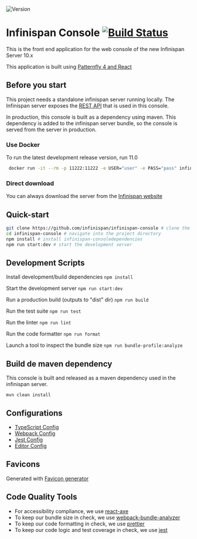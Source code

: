 ![Version](https://maven-badges.herokuapp.com/maven-central/org.infinispan/infinispan-console/badge.svg "Version")

# Infinispan Console [![Build Status](https://travis-ci.org/infinispan/infinispan-console.svg?branch=master)](https://travis-ci.org/infinispan/infinispan-console)

This is the front end application for the web console of the new Infinispan Server 10.x

This application is built using [Patternfly 4 and React](https://www.patternfly.org/v4/get-started/developers)

## Before you start
This project needs a standalone infinispan server running locally.
The Infinispan server exposes the [REST API](https://infinispan.org/docs/dev/titles/rest/rest.html) 
that is used in this console.

In production, this console is built as a dependency using maven. This dependency is added to the infinispan
server bundle, so the console is served from the server in production.

### Use Docker

To run the latest development release version, run 11.0

```bash
 docker run -it --rm -p 11222:11222 -e USER="user" -e PASS="pass" infinispan/server:11.0
```

### Direct download
You can always download the server from the [Infinispan website](https://infinispan.org/download/)

## Quick-start
```bash
git clone https://github.com/infinispan/infinispan-console # clone the project
cd infinispan-console # navigate into the project directory
npm install # install infinispan-consoledependencies
npm run start:dev # start the development server
```
## Development Scripts

Install development/build dependencies
`npm install`

Start the development server
`npm run start:dev`

Run a production build (outputs to "dist" dir)
`npm run build`

Run the test suite
`npm run test`

Run the linter
`npm run lint`

Run the code formatter
`npm run format`

Launch a tool to inspect the bundle size
`npm run bundle-profile:analyze`

## Build de maven dependency

This console is built and released as a maven dependency used in the infinispan server.

`mvn clean install` 

## Configurations
* [TypeScript Config](./tsconfig.json)
* [Webpack Config](./webpack.common.js)
* [Jest Config](./jest.config.js)
* [Editor Config](./.editorconfig)

## Favicons

Generated with [Favicon generator](https://www.favicon-generator.org/)

## Code Quality Tools
* For accessibility compliance, we use [react-axe](https://github.com/dequelabs/react-axe)
* To keep our bundle size in check, we use [webpack-bundle-analyzer](https://github.com/webpack-contrib/webpack-bundle-analyzer)
* To keep our code formatting in check, we use [prettier](https://github.com/prettier/prettier)
* To keep our code logic and test coverage in check, we use [jest](https://github.com/facebook/jest)

